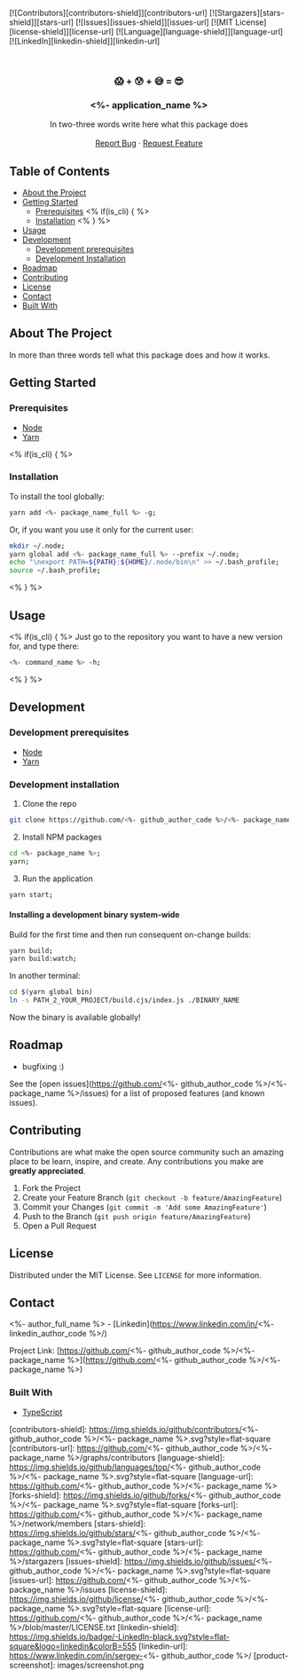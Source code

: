 <!-- PROJECT SHIELDS -->
<!--
*** Reference links are enclosed in brackets [ ] instead of parentheses ( ).
*** See the bottom of this document for the declaration of the reference variables
*** for contributors-url, forks-url, etc. This is an optional, concise syntax you may use.
*** https://www.markdownguide.org/basic-syntax/#reference-style-links
-->
[![Contributors][contributors-shield]][contributors-url]
[![Stargazers][stars-shield]][stars-url]
[![Issues][issues-shield]][issues-url]
[![MIT License][license-shield]][license-url]
[![Language][language-shield]][language-url]
[![LinkedIn][linkedin-shield]][linkedin-url]


<!-- PROJECT LOGO -->
<br />
<p align="center">
  <!--
  <a href="https://github.com/<%- github_author_code %>/<%- package_name %>">
    <img src="images/logo.png" alt="Logo" width="80" height="80">
  </a>
  -->

  <h3 align="center">😱 + 😰 + 😅 = 😎</h3>
  <h3 align="center"><%- application_name %></h3>

  <p align="center">
    In two-three words write here what this package does
    <!--
    <br />
    <a href="https://github.com/<%- github_author_code %>/<%- package_name %>"><strong>Explore the docs »</strong></a>
    -->
    <br />
    <br />
    <!--
    <a href="https://<%- github_author_code %>.github.io/<%- package_name %>">View Demo</a>
    ·
    -->
    <a href="https://github.com/<%- github_author_code %>/<%- package_name %>/issues">Report Bug</a>
    ·
    <a href="https://github.com/<%- github_author_code %>/<%- package_name %>/issues">Request Feature</a>
  </p>
</p>



<!-- TABLE OF CONTENTS -->
## Table of Contents

* [About the Project](#about-the-project)
* [Getting Started](#getting-started)
  * [Prerequisites](#prerequisites)
<% if(is_cli) { %>
  * [Installation](#installation)
<% } %>
* [Usage](#usage)
* [Development](#development)
  * [Development prerequisites](#development-prerequisites)
  * [Development Installation](#development-installation)
* [Roadmap](#roadmap)
* [Contributing](#contributing)
* [License](#license)
* [Contact](#contact)
* [Built With](#built-with)



<!-- ABOUT THE PROJECT -->
## About The Project

<!--
[![Preview Screen Shot][product-screenshot]](https://example.com)
-->

In more than three words tell what this package does and how it works.

<!-- GETTING STARTED -->
## Getting Started

### Prerequisites

* [Node](https://nodesource.com/blog/installing-node-js-tutorial-using-nvm-on-mac-os-x-and-ubuntu/)
* [Yarn](https://yarnpkg.com/lang/en/docs/install/)

<% if(is_cli) { %>
### Installation

To install the tool globally:

~~~bash
yarn add <%- package_name_full %> -g;
~~~

Or, if you want you use it only for the current user:

~~~bash
mkdir ~/.node;
yarn global add <%- package_name_full %> --prefix ~/.node;
echo "\nexport PATH=${PATH}:${HOME}/.node/bin\n" >> ~/.bash_profile;
source ~/.bash_profile;
~~~
<% } %>

<!-- USAGE -->
## Usage

<% if(is_cli) { %>
Just go to the repository you want to have a new version for, and type there:

~~~bash
<%- command_name %> -h;
~~~
<% } %>

<!-- DEVELOPMENT -->
## Development

### Development prerequisites

* [Node](https://nodesource.com/blog/installing-node-js-tutorial-using-nvm-on-mac-os-x-and-ubuntu/)
* [Yarn](https://yarnpkg.com/lang/en/docs/install/)

### Development installation

1. Clone the repo
```sh
git clone https://github.com/<%- github_author_code %>/<%- package_name %>.git
```
2. Install NPM packages
```sh
cd <%- package_name %>;
yarn;
```
3. Run the application
```sh
yarn start;
```

#### Installing a development binary system-wide

Build for the first time and then run consequent on-change builds:

~~~bash
yarn build;
yarn build:watch;
~~~

In another terminal:

~~~bash
cd $(yarn global bin)
ln -s PATH_2_YOUR_PROJECT/build.cjs/index.js ./BINARY_NAME
~~~

Now the binary is available globally!

<!-- ROADMAP -->
## Roadmap

* bugfixing :)

See the [open issues](https://github.com/<%- github_author_code %>/<%- package_name %>/issues) for a list of proposed features (and known issues).

<!-- CONTRIBUTING -->
## Contributing

Contributions are what make the open source community such an amazing place to be learn, inspire, and create. Any contributions you make are **greatly appreciated**.

1. Fork the Project
2. Create your Feature Branch (`git checkout -b feature/AmazingFeature`)
3. Commit your Changes (`git commit -m 'Add some AmazingFeature'`)
4. Push to the Branch (`git push origin feature/AmazingFeature`)
5. Open a Pull Request

<!-- LICENSE -->
## License

Distributed under the MIT License. See `LICENSE` for more information.

<!-- CONTACT -->
## Contact

<%- author_full_name %> - [Linkedin](https://www.linkedin.com/in/<%- linkedin_author_code %>/)

Project Link: [https://github.com/<%- github_author_code %>/<%- package_name %>](https://github.com/<%- github_author_code %>/<%- package_name %>)

<!-- BUILT WITH -->
### Built With

* [TypeScript](http://www.typescriptlang.org/)

<!-- MARKDOWN LINKS & IMAGES -->
<!-- https://www.markdownguide.org/basic-syntax/#reference-style-links -->
[contributors-shield]: https://img.shields.io/github/contributors/<%- github_author_code %>/<%- package_name %>.svg?style=flat-square
[contributors-url]: https://github.com/<%- github_author_code %>/<%- package_name %>/graphs/contributors
[language-shield]: https://img.shields.io/github/languages/top/<%- github_author_code %>/<%- package_name %>.svg?style=flat-square
[language-url]: https://github.com/<%- github_author_code %>/<%- package_name %>
[forks-shield]: https://img.shields.io/github/forks/<%- github_author_code %>/<%- package_name %>.svg?style=flat-square
[forks-url]: https://github.com/<%- github_author_code %>/<%- package_name %>/network/members
[stars-shield]: https://img.shields.io/github/stars/<%- github_author_code %>/<%- package_name %>.svg?style=flat-square
[stars-url]: https://github.com/<%- github_author_code %>/<%- package_name %>/stargazers
[issues-shield]: https://img.shields.io/github/issues/<%- github_author_code %>/<%- package_name %>.svg?style=flat-square
[issues-url]: https://github.com/<%- github_author_code %>/<%- package_name %>/issues
[license-shield]: https://img.shields.io/github/license/<%- github_author_code %>/<%- package_name %>.svg?style=flat-square
[license-url]: https://github.com/<%- github_author_code %>/<%- package_name %>/blob/master/LICENSE.txt
[linkedin-shield]: https://img.shields.io/badge/-LinkedIn-black.svg?style=flat-square&logo=linkedin&colorB=555
[linkedin-url]: https://www.linkedin.com/in/sergey-<%- github_author_code %>/
[product-screenshot]: images/screenshot.png
